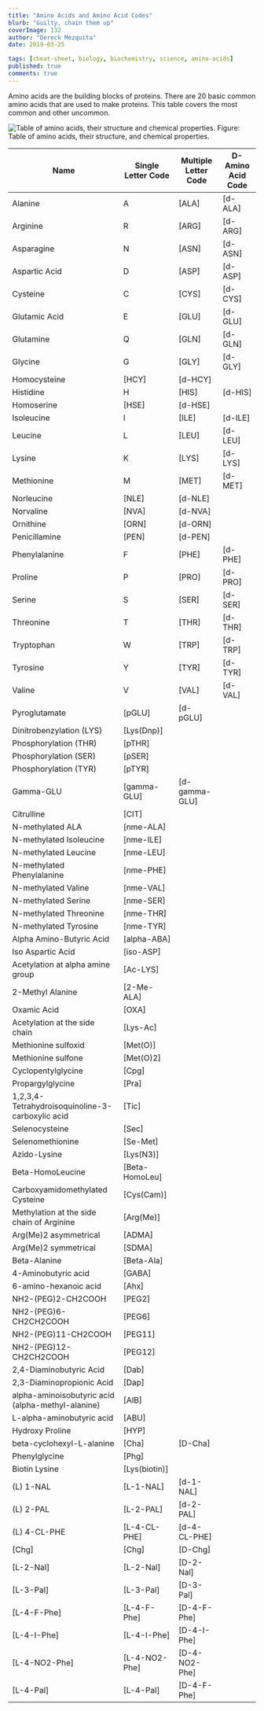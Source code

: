 ```yaml
---
title: "Amino Acids and Amino Acid Codes"
blurb: "Guilty, chain them up"
coverImage: 132
author: "Dereck Mezquita"
date: 2019-03-25

tags: [cheat-sheet, biology, biochemistry, science, amino-acids]
published: true
comments: true
---
```


Amino acids are the building blocks of proteins. There are 20 basic common amino acids that are used to make proteins. This table covers the most common and other uncommon.

![Table of amino acids, their structure and chemical properties.](/references/cheat-sheets_amino-acids-and-amino-acid-codes/aminoAcids.png)
Figure: Table of amino acids, their structure, and chemical properties.

| Name                                              | Single Letter Code | Multiple Letter Code | D-Amino Acid Code |
|---------------------------------------------------|--------------------|----------------------|-------------------|
| Alanine                                           | A                  | [ALA]                | [d-ALA]           |
| Arginine                                          | R                  | [ARG]                | [d-ARG]           |
| Asparagine                                        | N                  | [ASN]                | [d-ASN]           |
| Aspartic Acid                                     | D                  | [ASP]                | [d-ASP]           |
| Cysteine                                          | C                  | [CYS]                | [d-CYS]           |
| Glutamic Acid                                     | E                  | [GLU]                | [d-GLU]           |
| Glutamine                                         | Q                  | [GLN]                | [d-GLN]           |
| Glycine                                           | G                  | [GLY]                | [d-GLY]           |
| Homocysteine                                      | [HCY]              | [d-HCY]              |
| Histidine                                         | H                  | [HIS]                | [d-HIS]           |
| Homoserine                                        | [HSE]              | [d-HSE]              |
| Isoleucine                                        | I                  | [ILE]                | [d-ILE]           |
| Leucine                                           | L                  | [LEU]                | [d-LEU]           |
| Lysine                                            | K                  | [LYS]                | [d-LYS]           |
| Methionine                                        | M                  | [MET]                | [d-MET]           |
| Norleucine                                        | [NLE]              | [d-NLE]              |
| Norvaline                                         | [NVA]              | [d-NVA]              |
| Ornithine                                         | [ORN]              | [d-ORN]              |
| Penicillamine                                     | [PEN]              | [d-PEN]              |
| Phenylalanine                                     | F                  | [PHE]                | [d-PHE]           |
| Proline                                           | P                  | [PRO]                | [d-PRO]           |
| Serine                                            | S                  | [SER]                | [d-SER]           |
| Threonine                                         | T                  | [THR]                | [d-THR]           |
| Tryptophan                                        | W                  | [TRP]                | [d-TRP]           |
| Tyrosine                                          | Y                  | [TYR]                | [d-TYR]           |
| Valine                                            | V                  | [VAL]                | [d-VAL]           |
| Pyroglutamate                                     | [pGLU]             | [d-pGLU]             |
| Dinitrobenzylation (LYS)                          | [Lys(Dnp)]         |
| Phosphorylation (THR)                             | [pTHR]             |
| Phosphorylation (SER)                             | [pSER]             |
| Phosphorylation (TYR)                             | [pTYR]             |
| Gamma-GLU                                         | [gamma-GLU]        | [d-gamma-GLU]        |
| Citrulline                                        | [CIT]              |
| N-methylated ALA                                  | [nme-ALA]          |
| N-methylated Isoleucine                           | [nme-ILE]          |
| N-methylated Leucine                              | [nme-LEU]          |
| N-methylated Phenylalanine                        | [nme-PHE]          |
| N-methylated Valine                               | [nme-VAL]          |
| N-methylated Serine                               | [nme-SER]          |
| N-methylated Threonine                            | [nme-THR]          |
| N-methylated Tyrosine                             | [nme-TYR]          |
| Alpha Amino-Butyric Acid                          | [alpha-ABA]        |
| Iso Aspartic Acid                                 | [iso-ASP]          |
| Acetylation at alpha amine group                  | [Ac-LYS]           |
| 2-Methyl Alanine                                  | [2-Me-ALA]         |
| Oxamic Acid                                       | [OXA]              |
| Acetylation at the side chain                     | [Lys-Ac]           |
| Methionine sulfoxid                               | [Met(O)]           |
| Methionine sulfone                                | [Met(O)2]          |
| Cyclopentylglycine                                | [Cpg]              |
| Propargylglycine                                  | [Pra]              |
| 1,2,3,4-Tetrahydroisoquinoline-3-carboxylic acid  | [Tic]              |
| Selenocysteine                                    | [Sec]              |
| Selenomethionine                                  | [Se-Met]           |
| Azido-Lysine                                      | [Lys(N3)]          |
| Beta-HomoLeucine                                  | [Beta-HomoLeu]     |
| Carboxyamidomethylated Cysteine                   | [Cys(Cam)]         |
| Methylation at the side chain of Arginine         | [Arg(Me)]          |
| Arg(Me)2 asymmetrical                             | [ADMA]             |
| Arg(Me)2 symmetrical                              | [SDMA]             |
| Beta-Alanine                                      | [Beta-Ala]         |
| 4-Aminobutyric acid                               | [GABA]             |
| 6-amino-hexanoic acid                             | [Ahx]              |
| NH2-(PEG)2-CH2COOH                                | [PEG2]             |
| NH2-(PEG)6-CH2CH2COOH                             | [PEG6]             |
| NH2-(PEG)11-CH2COOH                               | [PEG11]            |
| NH2-(PEG)12-CH2CH2COOH                            | [PEG12]            |
| 2,4-Diaminobutyric Acid                           | [Dab]              |
| 2,3-Diaminopropionic Acid                         | [Dap]              |
| alpha-aminoisobutyric acid (alpha-methyl-alanine) | [AIB]              |
| L-alpha-aminobutyric acid                         | [ABU]              |
| Hydroxy Proline                                   | [HYP]              |
| beta-cyclohexyl-L-alanine                         | [Cha]              | [D-Cha]              |
| Phenylglycine                                     | [Phg]              |
| Biotin Lysine                                     | [Lys(biotin)]      |
| (L) 1-NAL                                         | [L-1-NAL]          | [d-1-NAL]            |
| (L) 2-PAL                                         | [L-2-PAL]          | [d-2-PAL]            |
| (L) 4-CL-PHE                                      | [L-4-CL-PHE]       | [d-4-CL-PHE]         |
| [Chg]                                             | [Chg]              | [D-Chg]              |
| [L-2-Nal]                                         | [L-2-Nal]          | [D-2-Nal]            |
| [L-3-Pal]                                         | [L-3-Pal]          | [D-3-Pal]            |
| [L-4-F-Phe]                                       | [L-4-F-Phe]        | [D-4-F-Phe]          |
| [L-4-I-Phe]                                       | [L-4-I-Phe]        | [D-4-I-Phe]          |
| [L-4-NO2-Phe]                                     | [L-4-NO2-Phe]      | [D-4-NO2-Phe]        |
| [L-4-Pal]                                         | [L-4-Pal]          | [D-4-F-Phe]          |
